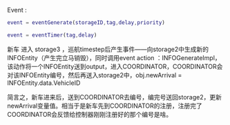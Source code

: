 Event :

```matlab
event = eventGenerate(storageID,tag,delay,priority)

event = eventTimer(tag,delay)


```

新车 进入 storage3 ，巡航timestep后产生事件——向storage2中生成新的INFOEntity（产生完立马销毁），同时调用event action ：INFOGenerateImpl，该动作将一个INFOEntity送到output，进入COORDINATOR，COORDINATOR会对该INFOEntity编号，然后再送入storage2中，obj.newArrival = INFOEntity.data.VehicleID

简言之，新车进来后，送到COORDINATOR去编号，编完号送回storage2，更新newArrival变量值。相当于是新车先到COORDINATOR的注册，注册完了COORDINATOR会反馈给控制器刚刚注册好的那个编号是啥。